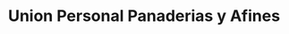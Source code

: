 ---
title: "Union Personal Panaderias y Afines"
url: /ciudad-autonoma-de-buenos-aires/union-personal-panaderias-y-afines/
shop: Bäckerei
---